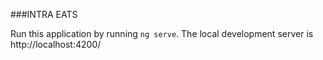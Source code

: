 ###INTRA EATS

Run this application by running `ng serve`.
The local development server is http://localhost:4200/
